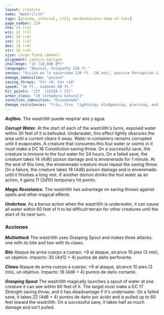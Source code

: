 ```yaml
---
layout: creature
name: "Wastrilith"
tags: [grande, infernal, cr13, mordenkainens-tome-of-foes]
page_number: 139
cha: 14 (+2)
wis: 12 (+1)
int: 19 (+4)
con: 21 (+5)
dex: 18 (+4)
str: 19 (+4)
size: Large fiend (demon)
alignment: caótico maligno
challenge: "13 (10,000 XP)"
languages: "Abyssal, telepathy 120 ft."
senses: "Visión en la oscuridad 120 ft. (36 mts), passive Perception 11"
damage_immunities: "poison"
saving_throws: "Str +9, Con +10"
speed: "30 ft., nadando 80 ft."
hit_points: "157  (15d10 + 75)"
armor_class: "18 (armadura natural)"
condition_immunities: "Envenenado"
damage_resistances: "frío, fire, lightning; bludgeoning, piercing, and slashing from nonmagical attacks"
---
```


***Anfibio.*** The wastrilith puede respirar aire y agua.

***Corrupt Water.*** At the start of each of the wastrilith's turns, exposed water within 30 feet of it is befouled. Underwater, this effect lightly obscures the area until a current clears it away. Water in containers remains corrupted until it evaporates.
A creature that consumes this foul water or swims in it must make a DC 18 Constitution saving throw. On a successful save, the creature is immune to the foul water for 24 hours. On a failed save, the creature takes 14 (4d6) poison damage and is envenenado for 1 minute. At the end of this time, the envenenado creature must repeat the saving throw. On a failure, the creature takes 18 (4d8) poison damage and is envenenado until it finishes a long rest.
If another demon drinks the foul water as an action, it gains 11 (2d10) temporary hit points.

***Magic Resistance.*** The wastrilith has advantage on saving throws against spells and other magical effects.

***Undertow.*** As a bonus action when the wastrilith is underwater, it can cause all water within 60 feet of it to be difficult terrain for other creatures until the start of its next turn.

### Acciones

***Multiattack*** The wastrilith uses Grasping Spout and makes three attacks: one with its bite and two with its claws.

***Bite*** Ataque de arma cuerpo a cuerpo: +9 al ataque, alcance 10 pies (3 mts), un objetivo. Impacto: 30 (4d12 + 4) puntos de daño perforante.

***Claws*** Ataque de arma cuerpo a cuerpo: +9 al ataque, alcance 10 pies (3 mts), un objetivo. Impacto: 18 (4d6 + 4) puntos de daño cortante.

***Grasping Spout*** The wastrilith magically launches a spout of water at one creature it can see within 60 feet of it. The target must make a DC 17 Strength saving throw, and it has disadvantage if it's underwater. On a failed save, it takes 22 (4d8 + 4) puntos de daño por ácido and is pulled up to 60 feet toward the wastrilith. On a successful save, it takes half as much damage and isn't pulled.